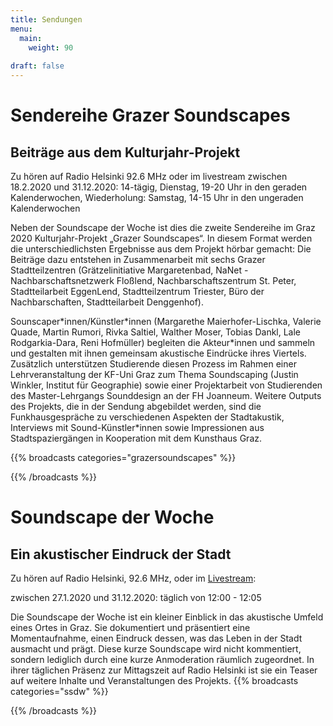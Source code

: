 ```yaml
---
title: Sendungen
menu:
  main:
    weight: 90
    
draft: false
---
```

# Sendereihe Grazer Soundscapes
## Beiträge aus dem Kulturjahr-Projekt

Zu hören auf Radio Helsinki 92.6 MHz oder im livestream zwischen 18.2.2020 und 31.12.2020: 14-tägig, Dienstag, 19-20 Uhr in den geraden Kalenderwochen, Wiederholung: Samstag, 14-15 Uhr in den ungeraden Kalenderwochen

Neben der Soundscape der Woche ist dies die zweite Sendereihe im Graz 2020 Kulturjahr-Projekt „Grazer Soundscapes“. In diesem Format werden die unterschiedlichsten Ergebnisse aus dem Projekt hörbar gemacht: Die Beiträge dazu entstehen in Zusammenarbeit mit sechs Grazer Stadtteilzentren (Grätzelinitiative Margaretenbad, NaNet - Nachbarschaftsnetzwerk Floßlend, Nachbarschaftszentrum St. Peter, Stadtteilarbeit EggenLend, Stadtteilzentrum Triester, Büro der Nachbarschaften, Stadtteilarbeit Denggenhof).

Sounscaper\*innen/Künstler\*innen (Margarethe Maierhofer-Lischka, Valerie Quade, Martin Rumori, Rivka Saltiel, Walther Moser, Tobias Dankl, Lale Rodgarkia-Dara, Reni Hofmüller) begleiten die Akteur\*innen und sammeln und gestalten mit ihnen gemeinsam akustische Eindrücke ihres Viertels. Zusätzlich unterstützen Studierende diesen Prozess im Rahmen einer Lehrveranstaltung der KF-Uni Graz zum Thema Soundscaping (Justin Winkler, Institut für Geographie) sowie einer Projektarbeit von Studierenden des Master-Lehrgangs Sounddesign an der FH Joanneum. Weitere Outputs des Projekts, die in der Sendung abgebildet werden, sind die Funkhausgespräche zu verschiedenen Aspekten der Stadtakustik, Interviews mit Sound-Künstler\*innen sowie Impressionen aus Stadtspaziergängen in Kooperation mit dem Kunsthaus Graz.

{{% broadcasts categories="grazersoundscapes" %}}

{{% /broadcasts %}}

# Soundscape der Woche
## Ein akustischer Eindruck der Stadt

Zu hören auf Radio Helsinki, 92.6 MHz, oder im [Livestream](https://live.helsinki.at):

zwischen 27.1.2020 und 31.12.2020: täglich von 12:00 - 12:05

Die Soundscape der Woche ist ein kleiner Einblick in das akustische Umfeld eines Ortes in Graz. Sie dokumentiert und präsentiert eine Momentaufnahme, einen Eindruck dessen, was das Leben in der Stadt ausmacht und prägt. Diese kurze Soundscape wird nicht kommentiert, sondern lediglich durch eine kurze Anmoderation räumlich zugeordnet. In ihrer täglichen Präsenz zur Mittagszeit auf Radio Helsinki ist sie ein Teaser auf weitere Inhalte und Veranstaltungen des Projekts.
{{% broadcasts categories="ssdw" %}}

{{% /broadcasts %}}
